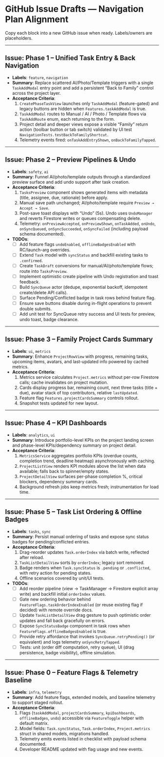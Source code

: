 # GitHub Issue Drafts — Navigation Plan Alignment

Copy each block into a new GitHub issue when ready. Labels/owners are placeholders.

---

## Issue: Phase 1 – Unified Task Entry & Back Navigation
- **Labels**: `feature`, `navigation`
- **Summary**: Replace scattered AI/Photo/Template triggers with a single `TaskAddModal` entry point and add a persistent “Back to Family” control across the project layer.
- **Acceptance Criteria**:
  1. `CreatePhaseTaskView` launches only `TaskAddModal` (feature-gated) and legacy buttons are hidden when `Features.taskAddModal` is true.
  2. `TaskAddModal` routes to Manual / AI / Photo / Template flows via `TaskAddRoute` enum, each returning to the form.
  3. Project detail and deeper views expose a visible “Family” return action (toolbar button or tab switch) validated by UI test `NavigationTests.testBackToFamilyShortcut`.
  4. Telemetry events fired: `onTaskAddEntryShown`, `onBackToFamilyTapped`.

---

## Issue: Phase 2 – Preview Pipelines & Undo
- **Labels**: `safety`, `ai`
- **Summary**: Funnel AI/photo/template outputs through a standardized preview surface and add undo support after task creation.
- **Acceptance Criteria**:
  1. `TasksPreview` component shows generated items with metadata (title, assignee, due, rationale) before apply.
  2. Manual save path unchanged; AI/photo/template require `Preview → Accept → Save`.
  3. Post-save toast displays with “Undo” (5s). Undo uses `UndoManager` and reverts Firestore writes or queues compensating delete.
  4. Telemetry: `onPreviewAccepted`, `onPreviewShown`, `onTaskAdded`, `onUndo`, `onSyncQueued`, `onSyncSucceeded`, `onSyncFailed` (including payload schema documented).
- **TODOs**:
  - [ ] Add feature flags `undoEnabled`, `offlineBadgesEnabled` with RC/launch-arg overrides.
  - [ ] Extend `Task` model with `syncStatus` and backfill existing tasks to `.confirmed`.
  - [ ] Create `TaskDraft` conversions for manual/AI/photo/template flows; route into `TasksPreview`.
  - [ ] Implement optimistic create pipeline with Undo registration and toast feedback.
  - [ ] Build `SyncQueue` actor (dedupe, exponential backoff, idempotent create/delete API calls).
  - [ ] Surface Pending/Conflicted badge in task rows behind feature flag.
  - [ ] Ensure save buttons disable during in-flight operations to prevent double submits.
  - [ ] Add unit test for SyncQueue retry success and UI tests for preview, undo toast, badge clearance.

---

## Issue: Phase 3 – Family Project Cards Summary
- **Labels**: `ui`, `metrics`
- **Summary**: Enhance `ProjectRowView` with progress, remaining tasks, upcoming items, avatars, and last-updated info powered by cached metrics.
- **Acceptance Criteria**:
  1. Metrics service calculates `Project.metrics` without per-row Firestore calls; cache invalidates on project mutation.
  2. Cards display progress bar, remaining count, next three tasks (title + due), avatar stack of top contributors, relative `lastUpdated`.
  3. Feature flag `Features.projectCardsSummary` controls rollout.
  4. Snapshot tests updated for new layout.

---

## Issue: Phase 4 – KPI Dashboards
- **Labels**: `analytics`, `ui`
- **Summary**: Introduce portfolio-level KPIs on the project landing screen and phase-level KPIs/dependency summary on project detail.
- **Acceptance Criteria**:
  1. `MetricsService` aggregates portfolio KPIs (overdue counts, completion trend, deadline heatmap) asynchronously with caching.
  2. `ProjectListView` renders KPI modules above the list when data available; falls back to spinner/empty states.
  3. `ProjectDetailView` surfaces per-phase completion %, critical blockers, dependency summary cards.
  4. Background refresh jobs keep metrics fresh; instrumentation for load time.

---

## Issue: Phase 5 – Task List Ordering & Offline Badges
- **Labels**: `tasks`, `sync`
- **Summary**: Persist manual ordering of tasks and expose sync status badges for pending/conflicted entries.
- **Acceptance Criteria**:
  1. Drag-reorder updates `Task.orderIndex` via batch write, reflected after reload.
  2. `TaskListDetailView` sorts by `orderIndex`; legacy sort removed.
  3. Badge renders when `Task.syncStatus` is `.pending` or `.conflicted`, with retry action for pending states.
  4. Offline scenarios covered by unit/UI tests.
- **TODOs**:
  - [ ] Add reorder pipeline (view → TaskManager → Firestore explicit array write) and backfill initial `orderIndex` values.
  - [ ] Gate new ordering behavior behind `FeatureFlags.taskOrderIndexEnabled` (or reuse existing flag if decided) with remote override docs.
  - [ ] Update `TaskListDetailView` drag gesture to push optimistic order updates and fall back gracefully on errors.
  - [ ] Expose `SyncStatusBadge` component in task rows when `FeatureFlags.offlineBadgesEnabled` is true.
  - [ ] Provide retry affordance that invokes `SyncQueue.retryPending()` (or equivalent) and logs telemetry `onSyncRetryTapped`.
  - [ ] Tests: unit (order diff computation, retry queue), UI (drag persistence, badge visibility), offline simulation.

---

## Issue: Phase 0 – Feature Flags & Telemetry Baseline
- **Labels**: `infra`, `telemetry`
- **Summary**: Add feature flags, extended models, and baseline telemetry to support staged rollout.
- **Acceptance Criteria**:
  1. Flags (`taskAddModal`, `projectCardsSummary`, `kpiDashboards`, `offlineBadges`, `undo`) accessible via `FeatureToggle` helper with default matrix.
  2. Model fields: `Task.syncStatus`, `Task.orderIndex`, `Project.metrics` struct in shared models, migrations handled.
  3. Telemetry emits events listed in checklist with payload schema documented.
  4. Developer README updated with flag usage and new events.
